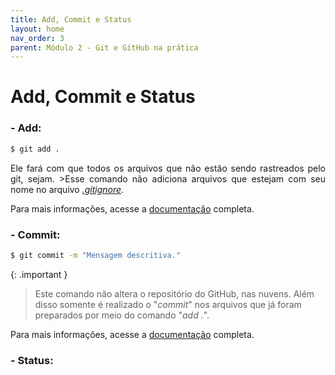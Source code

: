 ```yaml
---
title: Add, Commit e Status
layout: home
nav_order: 3
parent: Módulo 2 - Git e GitHub na prática
---
```


<h1>Add, Commit e Status</h1>

<h3 id = "add">- Add:</h3>

```bash
$ git add .
```

<p align = "justify">
Ele fará com que todos os arquivos que não estão sendo rastreados pelo git, sejam.
>Esse comando não adiciona arquivos que estejam com seu nome no arquivo <a href = "https://docs.github.com/pt/get-started/getting-started-with-git/ignoring-files"><i>.gitignore</i></a>.

Para mais informações, acesse a <a href = "https://docs.github.com/pt/repositories/working-with-files/managing-files/adding-a-file-to-a-repository">documentação</a> completa.
</p>


<h3 id = "commit">- Commit:</h3>

```bash
$ git commit -m "Mensagem descritiva."
```

{: .important }
>Este comando não altera o repositório do GitHub, nas nuvens. Além disso somente é realizado o "<i>commit</i>" nos arquivos que já foram preparados por meio do comando "<i>add .</i>".

<p align = "justify">
Para mais informações, acesse a <a href = "https://docs.github.com/pt/pull-requests/committing-changes-to-your-project/creating-and-editing-commits/about-commits">documentação</a> completa.
</p>


<h3 id = "status">- Status:</h3>